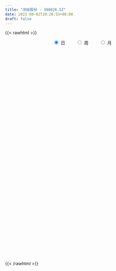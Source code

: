 ```yaml
---
title: "测绘股份 - 300826.SZ"
date: 2022-08-02T20:20:53+08:00
draft: false
---
```

{{< rawhtml >}}
    <div style="text-align: center">
        <label style="padding: 1rem;"><input style="margin-right: .5rem" type="radio" name="period" value="D" checked onclick="period_change(this)">日</label>
        <label style="padding: 1rem;"><input style="margin-right: .5rem" type="radio" name="period" value="W" onclick="period_change(this)">周</label>
        <label style="padding: 1rem;"><input style="margin-right: .5rem" type="radio" name="period" value="M" onclick="period_change(this)">月</label>
    </div>
    <div id="chart" style="height: 700px;"></div> 
    <script type="text/javascript">
        const D_v = [30458.28,30539.48,28726.7,13041.14,9282.14,8507.14,11482.21,14210.21,11726.0,9022.14,5953.0,9337.83,8087.49,7200.33,10028.44,9644.0,15586.86,11255.91,8684.93,16019.88,13135.08,8125.02,4782.42,4474.73,7540.16,5295.16,5429.16,4504.0,9925.19,8428.0,21444.96,17865.19,10473.0,13406.0,12704.0,18159.8,17429.27,18198.65,13752.0,15398.27,11655.0,28104.99,24498.0,9111.99,7712.0,7815.59,7659.0,17279.99,11702.99,8697.0,7388.6,6637.87,7616.0,9526.0,5735.0,3674.0,3143.0,4074.0,8614.0,5600.0,8101.0,6448.0,8844.0,6480.0,12091.0,16223.17,30797.7,87396.28,58173.72,40940.89,33478.46,30435.88,29609.0,28584.6,36607.0,67644.77,42613.29,32182.0,23690.0,20619.19,16464.0,15036.3,9528.3,10282.0,9529.93,10811.0,9101.0,7908.0,9375.0,6802.0,17623.89,14210.89,11119.0,4574.0,4693.0,6816.59,5317.0,4669.0,3471.0,2947.0,6670.18,11495.9,13604.18,4964.0,3237.18,8293.0,6490.9,4428.0,5196.0,8201.9,7117.25,6689.4,4892.0,4965.44,4675.44,2969.0,3903.59,5519.36,4268.18,6705.0,8502.0,5067.0,4795.0,3340.0,5270.0,5497.0,6285.02,4654.0,4683.0,3547.0,2661.0,3216.0,3221.59,2513.0,2195.0,2667.0,3115.0,3251.0,2885.0,2874.0,3583.59,2275.0,2615.0,2130.0,1872.59,4376.0,3830.0,4855.0,2810.0,2605.0,8582.85,4194.03,3540.0,4000.0,2615.0,3043.0,2748.0,3329.85,3192.0,2939.85,1588.85,1784.0,1584.0,3133.0,4935.0,5606.44,6869.29,5057.0,4287.0,1959.0,2947.9,1831.0,1924.0,2441.0,11206.9,6706.9,5553.0,9254.87,15063.14,9706.72,5797.3,5791.91,9616.39,3864.89,3827.23,7737.62,9992.32,6601.88,3791.65,3580.12,28609.44,20335.6,12169.56,14803.52,10432.01,8082.13,9330.19,6923.0,5911.88,13310.26,10407.88,10860.4,13717.58,10765.25,6372.13,23017.16,12755.09,11477.59,12898.09,14011.83,13061.7,12718.6,18772.52,11492.5,14295.7,9975.45,7122.74,4535.98,3805.07,8753.4,8175.82,6220.4,5656.8,7575.7,4925.85,3736.01,4409.6,8713.39,50944.08,29937.15,21372.6,12385.17,9153.71,10667.45,5733.6,9098.32,4279.0,20597.0,13636.79,7524.8,9125.2,5327.13,5961.0,5477.8,5063.13,5692.2,3647.8,5434.6,2641.2,5413.0,4726.4,5876.8,5238.6,4608.8,7393.4,4658.11,4942.8,4511.65,5885.4,4911.42,24730.32,13993.0,7234.34,6961.78,6134.39,6022.31,3834.99,16419.83,10436.59,9413.65,6736.2,6061.39,8021.48,7001.59,7898.8,6709.22,6783.0,5796.4,4395.8,6893.24,35109.17,19350.51,12722.6,10630.91,10912.44,19716.69,12495.11,6769.1,7936.8,5419.8,5860.71,6073.4,3143.8,5696.11,4701.51,5994.2,2608.2,48838.71,34101.65,28758.36,17042.8,12960.4,10559.06,13234.95,8983.28,5733.0,4748.6,8440.2,4999.0,3849.8,4771.76,5107.4,8435.8,5161.45,5944.2,4660.78,5347.2,3573.0,4350.6,6676.4,4293.94,4907.4,11579.0,13632.06,9865.0,32043.01,61656.96,52378.08,36161.72,50500.16,26127.07,23733.2,20025.37,24634.6,15033.85,10447.16,11670.36,15925.63,15767.21,10364.6,15053.2,8976.8,6772.2,6241.2,38578.4,42383.05,37250.2,41536.68,28486.4,20548.73,29087.65,18626.82,16432.02,22020.8,15497.96,8475.8,8654.0,10234.2,13868.56,10830.2,14696.68,12870.0,44177.54,31899.68,24001.65,16728.2,24491.6,19371.2,32715.8,26967.66,19279.6,72142.49,55981.36,25403.97,25819.65,24965.03,13322.88,19227.57,17854.71,24325.49,25895.46,18458.4,22352.6,21120.0,12825.98,15358.2,40915.83,54838.41,29995.96,28168.0,20595.32,17453.2,28046.2,17016.76,21519.2,18713.6,11184.8,14180.4,15012.0,15776.6,15846.2,12786.4,9617.2,10070.2,13368.8,17361.4,15539.4,15101.0,19491.8,16458.2,11531.16,9797.0,7425.8,7192.6,9385.1,13818.4,8035.0,10809.76,7069.8,10996.2,12033.4,24739.37,19343.76,10837.6,8857.6,6982.72,14957.5,8466.96,9017.6,8069.4,8312.63,6452.08,12196.82,10367.8,12913.4,9671.6,9369.57,8634.0,8426.08,8066.08,18192.4,27321.76,43112.45,29188.28,32501.58,24233.02,36936.59,18842.8,12716.8,11849.4,12077.4,9272.59,19874.95,14840.55,8215.61,8718.4,7920.6,9491.91,8939.08,15786.4,18125.8,13723.81,9589.27,10288.2,13302.2,13606.66,27030.26,16864.22,20321.52,27743.66,15109.6,10250.46,10913.7,12793.44,16664.07,19438.23,14224.82,38040.68,20362.7,19031.01,9276.52,7690.12,11234.84,7743.72,16731.78,16495.69,19172.19,15996.44,20964.68,36610.99,26140.61,12948.44,12102.48,8300.06,7955.38,8562.84,20073.06,17229.86,11560.11,16746.07]
const D_histogram = [0.0,-0.0536068376,-0.2814708062,-0.4291943052,-0.4369167469,-0.4205826103,-0.3897061227,-0.3861830405,-0.4246361049,-0.4666319242,-0.4239820952,-0.3250802109,-0.2285494899,-0.1476170071,-0.0159115228,0.0431085161,0.1554868069,0.1891262529,0.2031280559,0.2789292405,0.2484568603,0.2034595287,0.1627405274,0.1596519247,0.1818618873,0.1902699455,0.1591585074,0.10326882,0.1340986206,0.1401413562,0.2187184116,0.2066765434,0.2062815868,0.2325207112,0.2371720334,0.2938785166,0.3329828156,0.3563310294,0.3141606942,0.2253992617,0.160076147,0.1718536428,-0.0881410964,-0.2308693845,-0.2601802502,-0.2762623494,-0.2417369011,-0.1512234708,-0.0746904173,-0.03692699,-0.0432280162,-0.0154539955,-0.0181590871,-0.1010496595,-0.202181769,-0.2413382715,-0.2601067859,-0.1994257748,-0.0738048615,0.0127117712,0.0816414604,0.1146886795,0.1736676274,0.1586204601,0.2111978688,0.2333622408,0.3324115635,0.7200371036,0.7994302456,0.6470983004,0.5940760702,0.4394369895,0.3360631578,0.3549901316,0.3958029425,0.463246198,0.4387667896,0.1680549642,-0.0076952605,-0.2091448798,-0.3831183677,-0.5464697594,-0.6206026252,-0.6775485893,-0.6994091887,-0.6174049944,-0.5267988016,-0.4605153304,-0.4412580766,-0.4182945404,-0.3332697828,-0.3132375352,-0.3534228247,-0.3658978879,-0.3154826114,-0.2396980479,-0.1865386535,-0.1607708237,-0.12826697,-0.0999726093,-0.0545122277,0.0358246878,-0.0381518484,-0.0720294377,-0.0833009315,-0.1836454246,-0.2199067406,-0.2697594169,-0.3057573993,-0.4013251781,-0.4798042047,-0.5564046474,-0.5225211576,-0.5291019815,-0.4586622363,-0.3732271532,-0.2635141482,-0.1092734086,-0.0089885359,-0.0032801349,-0.109472686,-0.1338438366,-0.1685277725,-0.1525900734,-0.1781635479,-0.1393021944,-0.001147237,0.1154221348,0.2357007858,0.2972169115,0.3524611689,0.3222174652,0.2494534161,0.1973184831,0.1776275204,0.1648593073,0.1286439507,0.1718732545,0.1882105569,0.151945537,0.0791597451,0.0183892266,-0.0163903339,0.003357362,0.0326262911,0.1332628044,0.2507156891,0.3336896453,0.3682446934,0.3921371533,0.4474053956,0.4590719631,0.462811776,0.4060873496,0.3754162763,0.3146020475,0.2896960976,0.2502896749,0.163722974,0.0549528194,0.0361218351,-0.0103096903,-0.0511615324,-0.0281839347,0.034936786,0.1083427384,0.1617640962,0.1988521916,0.1645932203,0.1253266587,0.0655489106,0.0354663488,0.0031561149,-0.0499236475,0.0381228303,0.0382525542,0.0240270792,0.0499964284,0.1035128664,0.0831855631,0.0531883191,0.0128378321,-0.0108560589,-0.0190140422,-0.0399377867,-0.0191735551,0.0202933312,0.0240569657,0.0058285436,-0.0156691442,0.065969505,0.1382607678,0.1610215667,0.2047843085,0.1734341317,0.1141217152,0.1282006329,0.0966284993,0.0851030698,0.1337778122,0.1413853191,0.1703948824,0.1770863845,0.0803284103,0.042958468,0.1378466658,0.1265484552,0.1600412374,0.1601372055,-0.5005223099,-0.8745768494,-1.0958924722,-1.2080129865,-1.2117906184,-1.1338520821,-1.0502310113,-0.9395110382,-0.8071724901,-0.6587234144,-0.5307078662,-0.4292971496,-0.3118852431,-0.2224351861,-0.168094929,-0.1095083493,-0.0459764574,0.0333838192,0.1324686215,0.3284031684,0.4100101531,0.4128318376,0.4111322956,0.4204290382,0.374545665,0.348596742,0.2795485651,0.2439049799,0.28794723,0.2934542909,0.2866142436,0.2423844574,0.2217962038,0.2242578764,0.2137232033,0.1855351496,0.1428698546,0.12175941,0.0913757224,0.0750713676,0.096993213,0.1070427151,0.0814384836,0.0512363764,0.0362114687,-0.0247551113,-0.0442561036,-0.0436640691,-0.0119025084,0.0192505198,0.0585559888,0.1333243396,0.1424956446,0.1378262127,0.1518539161,0.1669465108,0.1540932798,0.1444683769,0.1715037467,0.1622730371,0.1687160859,0.1389503082,0.0928386279,0.0967613792,0.099709735,0.1112381919,0.0870814866,0.0543894038,0.0147464372,-0.0106160766,-0.0033379556,0.0667825943,0.075460666,0.0896732385,0.086621823,0.0918575052,0.090316375,0.0665336637,0.0528798045,0.017451799,-0.0004502758,-0.0172769571,-0.049100735,-0.0764188809,-0.055910736,-0.0721058314,-0.1141215491,-0.1117844191,-0.0298232126,0.0391040029,0.0955211843,0.1153950593,0.0957432282,0.0878673055,0.0320635279,-0.0279538946,-0.0471972949,-0.0672095804,-0.1011795896,-0.1061487652,-0.1115836522,-0.0874150855,-0.0744773156,-0.1022724472,-0.1003011685,-0.0827384946,-0.0650699958,-0.0615147817,-0.0330283047,-0.0120314309,0.0236194884,0.0454727368,0.0676394737,0.0918774011,0.1197625712,0.1322445965,0.1928287393,0.2052802741,0.2623856373,0.2277394195,0.2734520367,0.2650423459,0.2499882011,0.2035472354,0.1687603306,0.1248479675,0.0670225228,0.0365403605,0.03811279,-0.0074014267,-0.0264190035,-0.0935040465,-0.1397619513,-0.1638405815,-0.1736583579,-0.1366129959,-0.0609763341,0.0056664599,0.0740146344,0.1084094344,0.1130910314,0.1101329735,0.0939942827,0.0791604842,0.0134112721,-0.0776437364,-0.117706574,-0.1342890724,-0.1560390243,-0.1386887181,-0.1274188617,-0.0781408265,-0.0872172182,0.010757118,0.0296312451,0.0699839052,0.088338848,0.1096114549,0.1090116431,0.0702348942,0.0981087951,0.0780048504,0.1608079787,0.1119510846,0.0581830824,-0.0291622958,-0.1769422552,-0.2625538463,-0.3864379807,-0.403767531,-0.3205731891,-0.2207607873,-0.1573813383,-0.0942740443,-0.0944192548,-0.0925056154,-0.0949345957,0.0100246422,0.0835939608,0.1194016472,0.1644915506,0.1647975233,0.1436620922,0.0824265285,0.0507714889,0.005377278,0.0169184914,0.0137243779,-0.021543752,-0.0775700443,-0.1294534759,-0.2025287957,-0.2641727949,-0.2841858017,-0.2789611836,-0.3149920828,-0.3749125877,-0.3788024541,-0.3516115343,-0.2608914142,-0.1562115022,-0.0823748579,-0.0213422399,-0.0040327336,0.0143298973,0.0400154657,0.0299244513,0.0355225733,0.0505799161,0.0464107903,0.0564689016,0.0364978043,0.0707826729,0.0458562732,0.0424554623,0.0290154494,0.0341721871,-0.0131808662,-0.0264778315,-0.032349766,-0.0427589366,-0.0885540218,-0.1118061681,-0.1909308756,-0.2507146263,-0.2391490801,-0.2307876407,-0.1701017678,-0.0921770439,-0.0354019669,0.0352156681,0.1419980488,0.2221304289,0.3344589906,0.3601230145,0.4077969678,0.37457846,0.4025884888,0.3823501492,0.3416327906,0.2939026371,0.1938314516,0.1429774105,0.1233971704,0.1056568019,0.0718898496,0.0430857223,0.0175276033,-0.0015052476,0.0005073933,0.0175188083,0.0142815203,-0.0047009923,-0.0121248449,0.0085345046,0.0035737539,-0.2679966926,-0.4001792174,-0.4722544928,-0.4743594445,-0.4339695535,-0.4025344571,-0.3512772325,-0.2971403583,-0.2369775105,-0.1679932957,-0.1030951613,-0.0573269049,0.0029004752,0.0320124793,0.03364114,0.0357506672,0.0417985842,0.0677716442,0.0836575528,0.1055993017,0.1350512421,0.1635296367,0.1652815179,0.1829983768,0.2234158233,0.238419354,0.2265913693,0.2095366849,0.1864315816,0.1654258983,0.1528419708,0.1605260119,0.1322816937,0.1126915951,0.0437745246]
const D_fast = [0.0,-0.067008547,-0.3652402172,-0.6202622925,-0.7372139208,-0.8260254368,-0.89257548,-0.9855981579,-1.1302102484,-1.2888640488,-1.3522097436,-1.334577912,-1.2951845635,-1.2511563325,-1.1234287288,-1.053631561,-0.9023815684,-0.8214605592,-0.7566767422,-0.6111432474,-0.5795014126,-0.573633862,-0.5736677314,-0.536843353,-0.4691679185,-0.4131923739,-0.4045141852,-0.4345866676,-0.3702322118,-0.3291541372,-0.1958974789,-0.1562702112,-0.1050947711,-0.0207254689,0.0432188616,0.173394974,0.2957449768,0.408175948,0.4445457864,0.4121341693,0.3868300914,0.4415709979,0.1595409845,-0.0409046497,-0.135260578,-0.2204082645,-0.2463170415,-0.1936094788,-0.1357490297,-0.1072173498,-0.1243253801,-0.1004148582,-0.1076597216,-0.2158127089,-0.3674902607,-0.466981331,-0.5507765419,-0.5399519745,-0.4327822767,-0.3430877011,-0.2537476468,-0.1920282578,-0.0896324031,-0.0650244553,0.0403524206,0.1208573528,0.3030095663,0.8706443824,1.1498950858,1.1593377157,1.254834503,1.2100546697,1.1906966274,1.2983711342,1.4381346807,1.6213894857,1.7066017747,1.4779036903,1.3002296505,1.0464938113,0.7767407315,0.4767718999,0.2474883778,0.0211552663,-0.1755576302,-0.2479046845,-0.2889981921,-0.3378435535,-0.4289008189,-0.5105109178,-0.5088036059,-0.5670807421,-0.6956217377,-0.799571273,-0.8280266493,-0.8121665977,-0.8056418667,-0.8200667428,-0.8196296316,-0.8163284233,-0.7844960986,-0.6852030111,-0.7687175094,-0.8206024582,-0.8526991848,-0.9989550341,-1.0901930353,-1.2074855657,-1.3199228979,-1.5158219714,-1.7142520491,-1.9299536537,-2.0267004532,-2.1655567725,-2.2097825864,-2.2176542916,-2.1738198236,-2.0468974362,-1.9488596975,-1.9439713301,-2.0775320528,-2.1353641626,-2.2121800416,-2.2343898608,-2.3045042223,-2.3004684174,-2.1626002693,-2.0171753638,-1.8379715163,-1.7021511627,-1.5587916132,-1.5084809505,-1.5188816456,-1.5216869578,-1.4969710404,-1.4685244267,-1.4725787956,-1.3863811782,-1.3229912366,-1.3212698723,-1.3742657279,-1.4304389398,-1.4693160837,-1.4487290473,-1.4113035454,-1.2773513311,-1.0972195241,-0.9308231565,-0.8042069351,-0.6822801869,-0.5151605957,-0.3887260374,-0.2692832805,-0.2244858694,-0.1613028737,-0.1434665907,-0.0959485161,-0.0727825201,-0.1184184775,-0.2134504272,-0.2232509528,-0.2722599007,-0.325902126,-0.3099705119,-0.2381155947,-0.1376239577,-0.0437615759,0.0430395674,0.0499289012,0.0419940042,-0.0013965162,-0.0226124907,-0.054133696,-0.1196943702,-0.0221171848,-0.0124243223,-0.0206430276,0.0178254288,0.0972200834,0.0976891708,0.0809890066,0.0438479776,0.0174400719,0.0045285781,-0.0263796132,-0.0104087703,0.0341314488,0.0439093247,0.0271380385,0.0017230647,0.0998540901,0.2067105449,0.2697267354,0.3646855544,0.3766939105,0.3459119228,0.3920409987,0.3846259899,0.3943763279,0.4764955234,0.51944936,0.5910576439,0.6420207422,0.5653448705,0.5387145452,0.6680644095,0.6884033127,0.7619064043,0.8020366737,0.0162465808,-0.576452171,-1.0717409118,-1.4858646728,-1.7925899593,-1.9981144435,-2.1770511256,-2.301208912,-2.3706634865,-2.3868952643,-2.3915566827,-2.3974702534,-2.3580296578,-2.3241883973,-2.3118718725,-2.2806623801,-2.2286246025,-2.1409183711,-2.0087164135,-1.7306810744,-1.5465715515,-1.4405419076,-1.3394583757,-1.2250543735,-1.1773013305,-1.1161010679,-1.1152621036,-1.0899294438,-0.9739003862,-0.8950297526,-0.8302162391,-0.8138499109,-0.7789891135,-0.7204629718,-0.677566844,-0.6593711104,-0.6663189417,-0.6569895339,-0.6645292909,-0.6620658038,-0.6158956551,-0.5790854742,-0.5843300849,-0.601723098,-0.6076951385,-0.6748504962,-0.7054155145,-0.7157394973,-0.6869535636,-0.6509879054,-0.5970434393,-0.4889440035,-0.4441487875,-0.4143616662,-0.3623704838,-0.3055412613,-0.2798711723,-0.253378981,-0.1834676746,-0.1521301249,-0.1035080546,-0.0985362553,-0.1214382786,-0.0933251826,-0.065449393,-0.0261113881,-0.0284977218,-0.0475924536,-0.083548811,-0.1115653438,-0.1051217118,-0.0183055133,0.0092377249,0.045868607,0.0644726473,0.0926727057,0.1137106694,0.106561374,0.1061274659,0.0750624102,0.0570477663,0.0359018458,-0.0081971158,-0.0546199819,-0.048089521,-0.0823110743,-0.1528571792,-0.178466154,-0.1039607507,-0.0252575344,0.0550399431,0.1037625828,0.1080465589,0.1221374625,0.0743495669,0.0073436708,-0.0236990532,-0.0605137338,-0.1197786405,-0.1512850073,-0.1846158075,-0.1823010121,-0.1879825711,-0.2413458145,-0.2644498279,-0.2675717776,-0.2661707778,-0.2779942591,-0.2577648583,-0.2397758422,-0.1982200508,-0.1649986182,-0.1259220129,-0.0787147352,-0.0208889223,0.0246542522,0.1334455797,0.197217183,0.3199189556,0.3422075927,0.456283219,0.5141341147,0.5615770202,0.5660228633,0.5734260411,0.56072567,0.5196558559,0.4983087838,0.5094094107,0.4620448374,0.4364225097,0.3459614551,0.2647630625,0.1997242869,0.146491921,0.149384034,0.2097766123,0.2778360213,0.3646878543,0.4261850129,0.4591393678,0.4837145533,0.4910744331,0.4960307556,0.4336343616,0.3231684191,0.2536789379,0.2035241714,0.1427644635,0.1254425902,0.1048577311,0.1346005597,0.1037198635,0.2043834791,0.2306654175,0.288514054,0.3289537087,0.3776291794,0.4042822783,0.3830642529,0.4354653527,0.4348626205,0.5578677436,0.5369986206,0.497776389,0.4031404368,0.2111249137,0.0598748609,-0.1606187686,-0.2788902017,-0.275839157,-0.2312169521,-0.2071828377,-0.1676440547,-0.1913940789,-0.2126068433,-0.2387694725,-0.1313040741,-0.0368362653,0.0288218329,0.115034624,0.1565399774,0.1713200694,0.1306911378,0.1117289705,0.067679079,0.0834499153,0.0836868963,0.0430328284,-0.032385975,-0.1166327756,-0.2403402943,-0.3680274922,-0.4590869494,-0.5236026272,-0.6383815472,-0.792030199,-0.8906206789,-0.9513326426,-0.9258353761,-0.8602083397,-0.8069654098,-0.7512683518,-0.7349670289,-0.7130219237,-0.6773324888,-0.6799423905,-0.6654636252,-0.6377613033,-0.6303277315,-0.6061523948,-0.6169990411,-0.5650185042,-0.5784808356,-0.5712677809,-0.5774539315,-0.5637541471,-0.6144024169,-0.63431884,-0.6482782161,-0.6693771208,-0.7373107115,-0.7885143997,-0.9153718262,-1.0378342335,-1.0860559573,-1.1353914281,-1.1172309971,-1.0623505342,-1.0144259489,-0.9350043968,-0.792722504,-0.6570575167,-0.4611142073,-0.3454194298,-0.1957962346,-0.1353701274,-0.0067129764,0.0686362214,0.1133270604,0.1390725661,0.0874592436,0.0723495551,0.0836186077,0.0922924396,0.0764979497,0.058465253,0.0372890348,0.0178798719,0.0200193612,0.0414104783,0.0417435703,0.0215858097,0.0111307459,0.0339237215,0.0298564093,-0.3087132103,-0.5409405395,-0.731079438,-0.851774251,-0.9198767483,-0.9890752661,-1.0256373497,-1.0457855651,-1.0448670949,-1.0178812041,-0.9787568599,-0.9473203298,-0.8863678309,-0.8492527069,-0.8392137613,-0.8281665673,-0.8116690042,-0.7687530332,-0.7319527363,-0.6836111621,-0.6203964112,-0.5510356073,-0.5079633467,-0.4444968935,-0.3482254912,-0.2736171221,-0.2287972645,-0.1934677776,-0.1699649855,-0.1496141942,-0.123987629,-0.076172085,-0.0713459797,-0.0627631796,-0.120736619]
const D_slow = [0.0,-0.0134017094,-0.083769411,-0.1910679873,-0.300297174,-0.4054428266,-0.5028693572,-0.5994151174,-0.7055741436,-0.8222321246,-0.9282276484,-1.0094977011,-1.0666350736,-1.1035393254,-1.1075172061,-1.0967400771,-1.0578683753,-1.0105868121,-0.9598047981,-0.890072488,-0.8279582729,-0.7770933907,-0.7364082589,-0.6964952777,-0.6510298058,-0.6034623195,-0.5636726926,-0.5378554876,-0.5043308324,-0.4692954934,-0.4146158905,-0.3629467546,-0.3113763579,-0.2532461801,-0.1939531718,-0.1204835426,-0.0372378387,0.0518449186,0.1303850922,0.1867349076,0.2267539443,0.2697173551,0.2476820809,0.1899647348,0.1249196723,0.0558540849,-0.0045801404,-0.0423860081,-0.0610586124,-0.0702903599,-0.0810973639,-0.0849608628,-0.0895006345,-0.1147630494,-0.1653084917,-0.2256430596,-0.290669756,-0.3405261997,-0.3589774151,-0.3557994723,-0.3353891072,-0.3067169373,-0.2633000305,-0.2236449154,-0.1708454482,-0.112504888,-0.0294019972,0.1506072787,0.3504648402,0.5122394153,0.6607584328,0.7706176802,0.8546334696,0.9433810026,1.0423317382,1.1581432877,1.2678349851,1.3098487261,1.307924911,1.255638691,1.1598590991,1.0232416593,0.868091003,0.6987038557,0.5238515585,0.3695003099,0.2378006095,0.1226717769,0.0123572577,-0.0922163774,-0.1755338231,-0.2538432069,-0.342198913,-0.433673385,-0.5125440379,-0.5724685498,-0.6191032132,-0.6592959191,-0.6913626616,-0.716355814,-0.7299838709,-0.7210276989,-0.730565661,-0.7485730205,-0.7693982533,-0.8153096095,-0.8702862946,-0.9377261489,-1.0141654987,-1.1144967932,-1.2344478444,-1.3735490063,-1.5041792957,-1.636454791,-1.7511203501,-1.8444271384,-1.9103056754,-1.9376240276,-1.9398711616,-1.9406911953,-1.9680593668,-2.0015203259,-2.0436522691,-2.0817997874,-2.1263406744,-2.161166223,-2.1614530322,-2.1325974986,-2.0736723021,-1.9993680742,-1.911252782,-1.8306984157,-1.7683350617,-1.7190054409,-1.6745985608,-1.633383734,-1.6012227463,-1.5582544327,-1.5112017935,-1.4732154092,-1.453425473,-1.4488281663,-1.4529257498,-1.4520864093,-1.4439298365,-1.4106141354,-1.3479352131,-1.2645128018,-1.1724516285,-1.0744173402,-0.9625659913,-0.8477980005,-0.7320950565,-0.6305732191,-0.53671915,-0.4580686381,-0.3856446137,-0.323072195,-0.2821414515,-0.2684032466,-0.2593727879,-0.2619502104,-0.2747405935,-0.2817865772,-0.2730523807,-0.2459666961,-0.2055256721,-0.1558126242,-0.1146643191,-0.0833326544,-0.0669454268,-0.0580788396,-0.0572898108,-0.0697707227,-0.0602400151,-0.0506768766,-0.0446701068,-0.0321709997,-0.0062927831,0.0145036077,0.0278006875,0.0310101455,0.0282961308,0.0235426203,0.0135581736,0.0087647848,0.0138381176,0.019852359,0.0213094949,0.0173922089,0.0338845851,0.0684497771,0.1087051687,0.1599012459,0.2032597788,0.2317902076,0.2638403658,0.2879974906,0.3092732581,0.3427177111,0.3780640409,0.4206627615,0.4649343576,0.4850164602,0.4957560772,0.5302177437,0.5618548575,0.6018651668,0.6418994682,0.5167688907,0.2981246784,0.0241515603,-0.2778516863,-0.5807993409,-0.8642623614,-1.1268201143,-1.3616978738,-1.5634909963,-1.7281718499,-1.8608488165,-1.9681731039,-2.0461444147,-2.1017532112,-2.1437769435,-2.1711540308,-2.1826481451,-2.1743021903,-2.141185035,-2.0590842428,-1.9565817046,-1.8533737452,-1.7505906713,-1.6454834117,-1.5518469955,-1.46469781,-1.3948106687,-1.3338344237,-1.2618476162,-1.1884840435,-1.1168304826,-1.0562343683,-1.0007853173,-0.9447208482,-0.8912900474,-0.84490626,-0.8091887963,-0.7787489438,-0.7559050133,-0.7371371714,-0.7128888681,-0.6861281893,-0.6657685684,-0.6529594743,-0.6439066072,-0.650095385,-0.6611594109,-0.6720754282,-0.6750510553,-0.6702384253,-0.6555994281,-0.6222683432,-0.586644432,-0.5521878789,-0.5142243999,-0.4724877721,-0.4339644522,-0.3978473579,-0.3549714213,-0.314403162,-0.2722241405,-0.2374865635,-0.2142769065,-0.1900865617,-0.165159128,-0.13734958,-0.1155792084,-0.1019818574,-0.0982952481,-0.1009492673,-0.1017837562,-0.0850881076,-0.0662229411,-0.0438046315,-0.0221491757,0.0008152006,0.0233942943,0.0400277103,0.0532476614,0.0576106111,0.0574980422,0.0531788029,0.0409036192,0.0217988989,0.0078212149,-0.0102052429,-0.0387356302,-0.0666817349,-0.0741375381,-0.0643615374,-0.0404812413,-0.0116324765,0.0123033306,0.034270157,0.042286039,0.0352975653,0.0234982416,0.0066958465,-0.0185990509,-0.0451362422,-0.0730321552,-0.0948859266,-0.1135052555,-0.1390733673,-0.1641486594,-0.184833283,-0.201100782,-0.2164794774,-0.2247365536,-0.2277444113,-0.2218395392,-0.210471355,-0.1935614866,-0.1705921363,-0.1406514935,-0.1075903444,-0.0593831596,-0.008063091,0.0575333183,0.1144681732,0.1828311823,0.2490917688,0.3115888191,0.3624756279,0.4046657106,0.4358777024,0.4526333331,0.4617684233,0.4712966208,0.4694462641,0.4628415132,0.4394655016,0.4045250138,0.3635648684,0.3201502789,0.2859970299,0.2707529464,0.2721695614,0.29067322,0.3177755786,0.3460483364,0.3735815798,0.3970801505,0.4168702715,0.4202230895,0.4008121554,0.3713855119,0.3378132438,0.2988034878,0.2641313082,0.2322765928,0.2127413862,0.1909370817,0.1936263612,0.2010341724,0.2185301487,0.2406148607,0.2680177245,0.2952706352,0.3128293588,0.3373565576,0.3568577702,0.3970597648,0.425047536,0.4395933066,0.4323027326,0.3880671688,0.3224287073,0.2258192121,0.1248773293,0.0447340321,-0.0104561648,-0.0498014994,-0.0733700104,-0.0969748241,-0.120101228,-0.1438348769,-0.1413287163,-0.1204302261,-0.0905798143,-0.0494569267,-0.0082575458,0.0276579772,0.0482646093,0.0609574816,0.062301801,0.0665314239,0.0699625184,0.0645765804,0.0451840693,0.0128207003,-0.0378114986,-0.1038546973,-0.1749011477,-0.2446414436,-0.3233894643,-0.4171176113,-0.5118182248,-0.5997211084,-0.6649439619,-0.7039968375,-0.7245905519,-0.7299261119,-0.7309342953,-0.727351821,-0.7173479545,-0.7098668417,-0.7009861984,-0.6883412194,-0.6767385218,-0.6626212964,-0.6534968454,-0.6358011771,-0.6243371088,-0.6137232432,-0.6064693809,-0.5979263341,-0.6012215507,-0.6078410085,-0.6159284501,-0.6266181842,-0.6487566897,-0.6767082317,-0.7244409506,-0.7871196072,-0.8469068772,-0.9046037874,-0.9471292293,-0.9701734903,-0.979023982,-0.970220065,-0.9347205528,-0.8791879456,-0.7955731979,-0.7055424443,-0.6035932023,-0.5099485874,-0.4093014652,-0.3137139278,-0.2283057302,-0.1548300709,-0.106372208,-0.0706278554,-0.0397785628,-0.0133643623,0.0046081001,0.0153795307,0.0197614315,0.0193851196,0.0195119679,0.02389167,0.0274620501,0.026286802,0.0232555908,0.0253892169,0.0262826554,-0.0407165177,-0.1407613221,-0.2588249453,-0.3774148064,-0.4859071948,-0.5865408091,-0.6743601172,-0.7486452068,-0.8078895844,-0.8498879083,-0.8756616986,-0.8899934249,-0.8892683061,-0.8812651862,-0.8728549012,-0.8639172344,-0.8534675884,-0.8365246774,-0.8156102892,-0.7892104637,-0.7554476532,-0.714565244,-0.6732448646,-0.6274952704,-0.5716413145,-0.512036476,-0.4553886337,-0.4030044625,-0.3563965671,-0.3150400925,-0.2768295998,-0.2366980969,-0.2036276734,-0.1754547747,-0.1645111435]
const D_data = [['2020-07-14', 41.7, 41.43, 40.8, 42.95],['2020-07-15', 41.71, 40.59, 40.38, 43.3],['2020-07-16', 40.0, 37.5, 37.11, 40.01],['2020-07-17', 37.5, 37.18, 36.75, 38.21],['2020-07-20', 37.4, 38.13, 37.21, 38.17],['2020-07-21', 38.13, 38.06, 37.55, 38.47],['2020-07-22', 38.07, 37.98, 37.36, 38.18],['2020-07-23', 37.7, 37.34, 36.6, 37.89],['2020-07-24', 37.38, 36.3, 36.0, 37.75],['2020-07-27', 36.1, 35.57, 35.3, 36.5],['2020-07-28', 35.66, 36.15, 35.66, 36.42],['2020-07-29', 36.04, 36.8, 35.87, 36.8],['2020-07-30', 36.74, 36.93, 36.7, 37.73],['2020-07-31', 36.8, 36.91, 36.39, 37.1],['2020-08-03', 37.18, 37.9, 37.1, 37.95],['2020-08-04', 37.91, 37.36, 37.07, 37.93],['2020-08-05', 37.36, 38.42, 37.36, 38.65],['2020-08-06', 38.36, 37.82, 37.38, 38.36],['2020-08-07', 37.73, 37.72, 37.2, 38.24],['2020-08-10', 37.85, 38.8, 37.42, 38.8],['2020-08-11', 38.85, 37.68, 37.66, 38.85],['2020-08-12', 37.66, 37.36, 36.66, 37.66],['2020-08-13', 37.49, 37.22, 37.01, 37.87],['2020-08-14', 37.29, 37.6, 36.89, 37.63],['2020-08-17', 37.73, 38.01, 37.52, 38.18],['2020-08-18', 38.02, 37.98, 37.8, 38.1],['2020-08-19', 37.99, 37.48, 37.42, 38.0],['2020-08-20', 37.44, 36.96, 36.38, 37.44],['2020-08-21', 37.19, 38.0, 37.19, 38.03],['2020-08-24', 38.5, 37.83, 36.87, 38.5],['2020-08-25', 37.78, 39.05, 37.6, 39.41],['2020-08-26', 38.9, 38.21, 37.8, 39.79],['2020-08-27', 37.85, 38.44, 37.05, 38.48],['2020-08-28', 38.48, 38.98, 37.73, 39.5],['2020-08-31', 39.2, 38.95, 38.7, 39.78],['2020-09-01', 38.81, 39.96, 38.27, 41.0],['2020-09-02', 39.8, 40.24, 39.52, 40.5],['2020-09-03', 40.08, 40.49, 39.09, 40.59],['2020-09-04', 40.1, 39.9, 39.71, 40.96],['2020-09-07', 39.49, 39.2, 38.97, 40.2],['2020-09-08', 39.09, 39.26, 38.7, 39.48],['2020-09-09', 38.79, 40.25, 38.52, 41.36],['2020-09-10', 40.0, 36.24, 35.85, 40.8],['2020-09-11', 35.91, 36.52, 35.2, 36.69],['2020-09-14', 36.86, 37.3, 36.39, 37.47],['2020-09-15', 37.4, 37.14, 36.99, 37.61],['2020-09-16', 37.01, 37.62, 36.6, 38.1],['2020-09-17', 37.7, 38.5, 37.5, 39.39],['2020-09-18', 38.8, 38.68, 38.1, 39.35],['2020-09-21', 38.63, 38.45, 38.01, 39.17],['2020-09-22', 38.45, 37.94, 37.9, 38.8],['2020-09-23', 38.01, 38.39, 38.01, 38.6],['2020-09-24', 38.19, 38.05, 37.72, 38.59],['2020-09-25', 38.07, 36.75, 36.68, 38.35],['2020-09-28', 36.81, 35.88, 35.84, 37.07],['2020-09-29', 36.18, 36.07, 35.95, 36.38],['2020-09-30', 36.2, 35.93, 35.77, 36.5],['2020-10-09', 36.1, 36.81, 36.1, 36.95],['2020-10-12', 36.77, 37.97, 36.75, 38.16],['2020-10-13', 37.95, 37.98, 37.71, 38.11],['2020-10-14', 37.96, 38.17, 37.87, 38.52],['2020-10-15', 38.1, 38.03, 37.7, 38.66],['2020-10-16', 38.03, 38.68, 37.72, 38.78],['2020-10-19', 38.91, 37.97, 37.93, 39.1],['2020-10-20', 38.2, 39.04, 37.72, 39.46],['2020-10-21', 39.1, 39.02, 38.76, 39.99],['2020-10-22', 39.18, 40.53, 38.68, 40.53],['2020-10-23', 40.58, 45.9, 40.35, 48.64],['2020-10-26', 43.9, 43.95, 41.82, 44.86],['2020-10-27', 43.0, 41.49, 41.28, 44.44],['2020-10-28', 41.65, 42.76, 41.2, 42.95],['2020-10-29', 41.22, 41.44, 39.92, 42.88],['2020-10-30', 40.98, 41.81, 40.37, 43.5],['2020-11-02', 41.6, 43.52, 41.41, 43.88],['2020-11-03', 43.4, 44.4, 42.1, 44.88],['2020-11-04', 46.12, 45.53, 43.55, 51.58],['2020-11-05', 45.0, 45.03, 43.76, 47.0],['2020-11-06', 43.95, 41.57, 41.42, 44.24],['2020-11-09', 41.65, 41.8, 41.56, 42.66],['2020-11-10', 41.69, 40.55, 40.12, 42.22],['2020-11-11', 40.77, 39.81, 39.55, 40.95],['2020-11-12', 40.08, 38.81, 38.66, 40.08],['2020-11-13', 38.65, 38.95, 38.65, 39.39],['2020-11-16', 39.28, 38.4, 38.06, 39.33],['2020-11-17', 38.3, 38.16, 37.67, 38.59],['2020-11-18', 38.16, 39.16, 38.12, 39.19],['2020-11-19', 39.15, 39.32, 38.71, 39.42],['2020-11-20', 39.32, 39.07, 38.8, 39.39],['2020-11-23', 39.18, 38.36, 38.06, 39.18],['2020-11-24', 38.28, 38.17, 38.02, 38.7],['2020-11-25', 38.62, 38.92, 38.43, 40.2],['2020-11-26', 38.2, 38.1, 37.28, 38.92],['2020-11-27', 37.82, 36.98, 36.78, 38.07],['2020-11-30', 37.22, 36.84, 36.73, 37.22],['2020-12-01', 36.85, 37.39, 36.8, 37.45],['2020-12-02', 37.39, 37.75, 37.15, 37.8],['2020-12-03', 37.64, 37.56, 37.43, 38.17],['2020-12-04', 37.6, 37.2, 37.08, 37.77],['2020-12-07', 37.15, 37.23, 37.01, 37.41],['2020-12-08', 37.02, 37.15, 37.02, 37.57],['2020-12-09', 37.33, 37.4, 37.03, 37.89],['2020-12-10', 37.18, 38.22, 37.0, 38.37],['2020-12-11', 38.3, 36.1, 36.0, 38.37],['2020-12-14', 36.11, 36.16, 35.76, 36.35],['2020-12-15', 36.02, 36.15, 36.01, 36.45],['2020-12-16', 36.15, 34.51, 34.51, 36.15],['2020-12-17', 34.58, 34.66, 33.37, 34.95],['2020-12-18', 34.66, 33.93, 33.86, 34.86],['2020-12-21', 33.85, 33.5, 33.39, 34.15],['2020-12-22', 33.5, 31.96, 31.91, 33.5],['2020-12-23', 32.03, 31.18, 31.09, 32.43],['2020-12-24', 31.18, 30.18, 29.91, 31.45],['2020-12-25', 30.35, 30.81, 29.9, 31.11],['2020-12-28', 30.8, 29.73, 29.73, 30.8],['2020-12-29', 29.73, 30.23, 29.51, 30.62],['2020-12-30', 30.57, 30.25, 30.08, 30.71],['2020-12-31', 30.24, 30.56, 30.02, 30.84],['2021-01-04', 30.78, 31.41, 30.51, 31.43],['2021-01-05', 31.38, 31.1, 30.71, 31.56],['2021-01-06', 31.1, 29.92, 29.87, 31.2],['2021-01-07', 29.91, 27.92, 27.88, 29.99],['2021-01-08', 27.92, 28.21, 27.31, 28.64],['2021-01-11', 28.21, 27.51, 27.27, 28.87],['2021-01-12', 27.51, 27.67, 27.38, 28.12],['2021-01-13', 27.3, 26.69, 26.63, 27.51],['2021-01-14', 26.5, 27.1, 25.92, 27.37],['2021-01-15', 27.1, 28.46, 26.96, 28.74],['2021-01-18', 28.46, 28.62, 28.23, 29.2],['2021-01-19', 28.62, 29.15, 28.09, 29.64],['2021-01-20', 29.15, 28.83, 28.67, 29.42],['2021-01-21', 28.73, 29.05, 28.7, 29.39],['2021-01-22', 29.05, 28.05, 28.0, 29.05],['2021-01-25', 28.29, 27.21, 27.19, 28.29],['2021-01-26', 27.22, 27.06, 27.02, 27.79],['2021-01-27', 27.19, 27.18, 26.87, 27.58],['2021-01-28', 27.01, 27.08, 26.88, 27.58],['2021-01-29', 27.08, 26.54, 26.2, 27.18],['2021-02-01', 26.54, 27.45, 26.45, 27.75],['2021-02-02', 27.45, 27.2, 27.03, 27.7],['2021-02-03', 27.21, 26.41, 26.41, 27.48],['2021-02-04', 26.41, 25.54, 25.11, 26.41],['2021-02-05', 25.51, 25.16, 25.16, 25.99],['2021-02-08', 25.16, 25.02, 25.0, 25.82],['2021-02-09', 24.8, 25.45, 24.8, 25.58],['2021-02-10', 25.81, 25.51, 25.35, 25.81],['2021-02-18', 25.55, 26.62, 25.55, 26.72],['2021-02-19', 26.47, 27.38, 26.47, 27.4],['2021-02-22', 27.5, 27.54, 27.12, 28.19],['2021-02-23', 27.35, 27.36, 27.0, 28.09],['2021-02-24', 27.79, 27.53, 27.1, 27.83],['2021-02-25', 27.35, 28.33, 27.12, 29.4],['2021-02-26', 27.48, 28.2, 27.48, 28.4],['2021-03-01', 28.08, 28.4, 28.03, 28.68],['2021-03-02', 28.39, 27.75, 27.7, 28.57],['2021-03-03', 27.95, 28.07, 27.81, 28.29],['2021-03-04', 27.89, 27.65, 27.62, 28.24],['2021-03-05', 27.47, 28.05, 27.47, 28.06],['2021-03-08', 28.12, 27.86, 27.71, 28.48],['2021-03-09', 28.05, 27.05, 26.56, 28.05],['2021-03-10', 27.11, 26.29, 26.28, 27.58],['2021-03-11', 26.29, 27.07, 26.18, 27.07],['2021-03-12', 26.77, 26.52, 26.39, 26.99],['2021-03-15', 26.6, 26.29, 26.09, 26.88],['2021-03-16', 26.68, 26.97, 26.31, 27.38],['2021-03-17', 27.1, 27.67, 26.73, 28.09],['2021-03-18', 27.99, 28.19, 27.45, 28.48],['2021-03-19', 28.18, 28.36, 28.04, 28.9],['2021-03-22', 28.63, 28.52, 28.1, 28.88],['2021-03-23', 28.53, 27.76, 27.63, 28.53],['2021-03-24', 27.5, 27.6, 27.5, 28.18],['2021-03-25', 27.5, 27.14, 27.05, 27.71],['2021-03-26', 27.39, 27.3, 27.0, 27.42],['2021-03-29', 27.6, 27.11, 27.02, 27.6],['2021-03-30', 26.88, 26.59, 26.49, 27.07],['2021-03-31', 26.6, 28.44, 26.5, 29.25],['2021-04-01', 27.85, 27.6, 27.53, 28.27],['2021-04-02', 27.28, 27.4, 26.83, 27.78],['2021-04-06', 27.0, 27.96, 26.83, 27.97],['2021-04-07', 27.72, 28.58, 27.29, 29.18],['2021-04-08', 28.4, 27.82, 27.82, 28.65],['2021-04-09', 27.81, 27.62, 27.4, 27.82],['2021-04-12', 27.73, 27.33, 27.22, 27.73],['2021-04-13', 27.3, 27.37, 26.91, 28.37],['2021-04-14', 27.2, 27.47, 26.94, 27.58],['2021-04-15', 27.3, 27.21, 27.0, 27.42],['2021-04-16', 27.28, 27.71, 27.14, 27.87],['2021-04-19', 27.81, 28.11, 27.62, 28.27],['2021-04-20', 28.09, 27.8, 27.8, 28.27],['2021-04-21', 27.6, 27.5, 27.4, 27.75],['2021-04-22', 27.5, 27.35, 27.22, 27.75],['2021-04-23', 28.15, 28.83, 28.15, 30.48],['2021-04-26', 28.51, 29.22, 28.01, 29.5],['2021-04-27', 28.96, 28.99, 28.2, 29.15],['2021-04-28', 28.71, 29.6, 28.71, 30.0],['2021-04-29', 29.88, 28.87, 28.87, 29.88],['2021-04-30', 28.77, 28.42, 28.06, 28.88],['2021-05-06', 28.48, 29.35, 28.26, 29.49],['2021-05-07', 29.01, 28.86, 28.81, 29.7],['2021-05-10', 28.86, 29.11, 28.31, 29.16],['2021-05-11', 29.05, 30.1, 28.81, 30.28],['2021-05-12', 29.78, 29.9, 29.65, 30.57],['2021-05-13', 29.72, 30.45, 29.16, 30.54],['2021-05-14', 30.45, 30.47, 30.21, 30.96],['2021-05-17', 30.1, 29.1, 29.03, 30.1],['2021-05-18', 29.07, 29.6, 29.07, 29.66],['2021-05-19', 30.01, 31.56, 29.74, 31.74],['2021-05-20', 31.39, 30.64, 30.62, 31.46],['2021-05-21', 30.85, 31.46, 30.67, 31.49],['2021-05-24', 31.5, 31.35, 30.75, 31.77],['2021-05-25', 21.86, 21.22, 20.82, 21.86],['2021-05-26', 21.22, 21.51, 20.82, 21.52],['2021-05-27', 21.51, 21.04, 20.92, 21.51],['2021-05-28', 21.02, 20.56, 20.21, 21.05],['2021-05-31', 20.19, 20.57, 19.92, 20.62],['2021-06-01', 20.85, 20.75, 20.58, 21.22],['2021-06-02', 20.55, 20.24, 20.24, 20.75],['2021-06-03', 20.13, 20.13, 20.06, 20.41],['2021-06-04', 20.09, 20.15, 20.09, 20.29],['2021-06-07', 20.49, 20.29, 20.16, 20.49],['2021-06-08', 20.33, 20.05, 19.94, 20.37],['2021-06-09', 20.05, 19.68, 19.62, 20.05],['2021-06-10', 19.6, 19.89, 19.57, 19.98],['2021-06-11', 19.89, 19.59, 19.58, 19.89],['2021-06-15', 19.59, 19.08, 19.06, 19.7],['2021-06-16', 19.07, 19.02, 18.95, 19.32],['2021-06-17', 19.0, 19.04, 18.92, 19.16],['2021-06-18', 19.07, 19.31, 18.92, 19.35],['2021-06-21', 19.28, 19.8, 19.11, 20.0],['2021-06-22', 20.0, 21.7, 19.99, 23.71],['2021-06-23', 21.0, 21.03, 20.65, 21.25],['2021-06-24', 20.68, 20.33, 20.15, 20.82],['2021-06-25', 20.33, 20.35, 20.1, 20.66],['2021-06-28', 20.27, 20.6, 20.23, 20.6],['2021-06-29', 20.5, 19.9, 19.83, 20.51],['2021-06-30', 19.85, 20.03, 19.82, 20.17],['2021-07-01', 20.03, 19.28, 19.27, 20.08],['2021-07-02', 19.29, 19.43, 19.06, 19.5],['2021-07-05', 19.59, 20.48, 19.25, 20.77],['2021-07-06', 20.79, 20.19, 19.92, 20.91],['2021-07-07', 20.0, 20.1, 19.87, 20.19],['2021-07-08', 19.9, 19.55, 19.54, 20.12],['2021-07-09', 19.53, 19.71, 19.46, 19.79],['2021-07-12', 19.88, 19.99, 19.67, 19.99],['2021-07-13', 19.91, 19.85, 19.81, 20.02],['2021-07-14', 19.86, 19.56, 19.55, 19.94],['2021-07-15', 19.58, 19.2, 19.05, 19.59],['2021-07-16', 19.23, 19.29, 19.06, 19.41],['2021-07-19', 19.1, 19.01, 18.73, 19.29],['2021-07-20', 18.88, 19.02, 18.75, 19.06],['2021-07-21', 19.0, 19.48, 18.98, 19.61],['2021-07-22', 19.48, 19.4, 19.32, 19.65],['2021-07-23', 19.45, 18.89, 18.86, 19.57],['2021-07-26', 18.89, 18.64, 18.63, 18.96],['2021-07-27', 18.64, 18.65, 18.64, 18.99],['2021-07-28', 18.64, 17.78, 17.78, 18.64],['2021-07-29', 17.89, 17.96, 17.8, 18.07],['2021-07-30', 17.95, 18.03, 17.65, 18.06],['2021-08-02', 17.9, 18.39, 17.82, 18.48],['2021-08-03', 18.21, 18.46, 18.21, 18.71],['2021-08-04', 18.33, 18.69, 18.31, 18.69],['2021-08-05', 19.1, 19.43, 19.05, 20.9],['2021-08-06', 19.75, 18.86, 18.69, 19.75],['2021-08-09', 18.65, 18.73, 18.42, 18.89],['2021-08-10', 18.61, 19.03, 18.61, 19.12],['2021-08-11', 18.95, 19.18, 18.9, 19.22],['2021-08-12', 19.19, 18.9, 18.87, 19.2],['2021-08-13', 18.9, 18.94, 18.82, 18.98],['2021-08-16', 18.94, 19.52, 18.85, 19.68],['2021-08-17', 19.58, 19.2, 19.1, 19.67],['2021-08-18', 19.2, 19.48, 19.05, 19.63],['2021-08-19', 19.35, 19.05, 18.91, 19.5],['2021-08-20', 18.95, 18.7, 18.57, 19.0],['2021-08-23', 18.98, 19.26, 18.72, 19.4],['2021-08-24', 19.33, 19.32, 19.25, 19.59],['2021-08-25', 19.32, 19.53, 19.13, 19.55],['2021-08-26', 19.46, 19.11, 19.1, 19.58],['2021-08-27', 19.11, 18.89, 18.74, 19.11],['2021-08-30', 19.08, 18.62, 18.5, 19.17],['2021-08-31', 18.37, 18.61, 18.21, 18.88],['2021-09-01', 18.6, 18.95, 18.41, 18.95],['2021-09-02', 19.0, 19.96, 18.99, 20.18],['2021-09-03', 19.76, 19.45, 19.25, 19.79],['2021-09-06', 19.36, 19.64, 19.36, 19.75],['2021-09-07', 19.64, 19.52, 19.4, 19.66],['2021-09-08', 19.62, 19.7, 19.45, 19.72],['2021-09-09', 19.95, 19.7, 19.66, 20.55],['2021-09-10', 19.95, 19.42, 19.35, 19.95],['2021-09-13', 19.37, 19.5, 19.27, 19.77],['2021-09-14', 19.74, 19.13, 19.1, 19.74],['2021-09-15', 19.0, 19.22, 18.78, 19.34],['2021-09-16', 19.28, 19.14, 19.09, 19.52],['2021-09-17', 19.0, 18.8, 18.73, 19.26],['2021-09-22', 18.86, 18.65, 18.53, 18.86],['2021-09-23', 18.66, 19.18, 18.66, 19.19],['2021-09-24', 19.19, 18.68, 18.62, 19.2],['2021-09-27', 18.7, 18.12, 18.12, 18.7],['2021-09-28', 18.24, 18.47, 18.08, 18.49],['2021-09-29', 19.58, 19.63, 19.18, 21.7],['2021-09-30', 19.0, 19.87, 18.51, 19.99],['2021-10-08', 19.61, 20.1, 19.42, 20.33],['2021-10-11', 20.1, 19.93, 19.58, 20.21],['2021-10-12', 19.86, 19.52, 19.27, 19.93],['2021-10-13', 19.5, 19.67, 19.3, 19.78],['2021-10-14', 19.61, 18.95, 18.86, 19.67],['2021-10-15', 18.95, 18.59, 18.5, 19.14],['2021-10-18', 18.61, 18.86, 18.48, 18.86],['2021-10-19', 18.86, 18.7, 18.61, 18.99],['2021-10-20', 18.7, 18.31, 18.22, 18.74],['2021-10-21', 18.51, 18.48, 18.28, 18.51],['2021-10-22', 18.51, 18.35, 18.32, 18.56],['2021-10-25', 18.14, 18.68, 18.13, 18.68],['2021-10-26', 18.71, 18.56, 18.51, 18.86],['2021-10-27', 18.38, 17.92, 17.9, 18.56],['2021-10-28', 18.03, 18.12, 17.66, 18.17],['2021-10-29', 18.22, 18.27, 18.12, 18.5],['2021-11-01', 18.3, 18.28, 17.96, 18.36],['2021-11-02', 18.25, 18.08, 18.08, 18.52],['2021-11-03', 18.54, 18.41, 18.14, 18.68],['2021-11-04', 18.41, 18.4, 18.11, 18.53],['2021-11-05', 18.39, 18.71, 18.26, 18.8],['2021-11-08', 18.71, 18.69, 18.5, 18.71],['2021-11-09', 18.58, 18.83, 18.48, 18.85],['2021-11-10', 19.33, 19.02, 18.85, 19.47],['2021-11-11', 18.99, 19.27, 18.77, 19.47],['2021-11-12', 19.18, 19.27, 19.03, 19.46],['2021-11-15', 19.3, 20.19, 19.3, 20.22],['2021-11-16', 20.79, 19.94, 19.9, 21.78],['2021-11-17', 19.4, 20.88, 19.4, 21.3],['2021-11-18', 20.66, 20.0, 20.0, 20.9],['2021-11-19', 20.15, 21.26, 20.15, 21.26],['2021-11-22', 21.25, 20.93, 20.7, 21.26],['2021-11-23', 21.0, 21.03, 20.44, 21.18],['2021-11-24', 20.81, 20.7, 20.38, 21.0],['2021-11-25', 20.73, 20.83, 20.39, 21.5],['2021-11-26', 20.49, 20.68, 20.28, 20.84],['2021-11-29', 20.3, 20.37, 20.21, 20.6],['2021-11-30', 20.37, 20.58, 20.12, 20.87],['2021-12-01', 20.49, 21.0, 20.49, 21.07],['2021-12-02', 21.0, 20.37, 20.34, 21.02],['2021-12-03', 20.77, 20.58, 20.41, 20.9],['2021-12-06', 20.74, 19.76, 19.74, 20.78],['2021-12-07', 19.88, 19.68, 19.55, 20.04],['2021-12-08', 19.68, 19.7, 19.55, 19.88],['2021-12-09', 19.71, 19.7, 19.64, 19.92],['2021-12-10', 20.0, 20.28, 19.85, 21.42],['2021-12-13', 20.11, 21.03, 19.93, 21.15],['2021-12-14', 21.04, 21.32, 20.51, 21.5],['2021-12-15', 21.45, 21.78, 21.05, 22.13],['2021-12-16', 21.69, 21.75, 21.47, 22.04],['2021-12-17', 21.7, 21.62, 21.3, 21.75],['2021-12-20', 21.28, 21.67, 21.05, 22.3],['2021-12-21', 21.52, 21.59, 21.46, 21.94],['2021-12-22', 21.61, 21.65, 21.25, 21.99],['2021-12-23', 21.99, 20.89, 20.87, 21.99],['2021-12-24', 21.09, 20.18, 20.02, 21.09],['2021-12-27', 20.19, 20.44, 19.86, 20.45],['2021-12-28', 20.34, 20.53, 20.31, 20.63],['2021-12-29', 20.53, 20.29, 20.12, 20.69],['2021-12-30', 20.3, 20.69, 20.3, 21.43],['2021-12-31', 20.91, 20.62, 20.51, 20.91],['2022-01-04', 20.45, 21.21, 20.45, 21.21],['2022-01-05', 21.14, 20.55, 20.26, 21.14],['2022-01-06', 20.4, 22.13, 20.33, 22.25],['2022-01-07', 22.13, 21.5, 21.37, 22.45],['2022-01-10', 21.33, 22.0, 21.33, 22.3],['2022-01-11', 21.86, 21.98, 21.65, 22.24],['2022-01-12', 21.83, 22.24, 21.5, 22.69],['2022-01-13', 22.18, 22.15, 21.88, 22.38],['2022-01-14', 22.48, 21.68, 21.55, 22.87],['2022-01-17', 21.63, 22.6, 21.45, 22.6],['2022-01-18', 22.8, 22.14, 22.1, 22.86],['2022-01-19', 22.35, 23.75, 22.15, 24.07],['2022-01-20', 23.5, 22.36, 21.95, 23.5],['2022-01-21', 23.0, 22.15, 21.68, 23.0],['2022-01-24', 22.39, 21.42, 21.22, 22.47],['2022-01-25', 21.4, 20.0, 19.89, 21.4],['2022-01-26', 19.91, 20.02, 19.74, 20.35],['2022-01-27', 20.68, 18.75, 18.74, 20.68],['2022-01-28', 19.0, 19.41, 18.82, 19.7],['2022-02-07', 19.66, 20.57, 19.1, 20.79],['2022-02-08', 20.56, 21.06, 20.38, 21.23],['2022-02-09', 21.28, 20.89, 20.72, 21.36],['2022-02-10', 20.65, 21.12, 20.65, 21.35],['2022-02-11', 20.89, 20.41, 20.16, 21.37],['2022-02-14', 20.41, 20.35, 20.02, 20.76],['2022-02-15', 21.04, 20.2, 19.77, 21.04],['2022-02-16', 20.26, 21.77, 20.23, 21.81],['2022-02-17', 22.04, 21.88, 21.68, 22.88],['2022-02-18', 21.11, 21.77, 21.08, 21.87],['2022-02-21', 21.74, 22.21, 21.74, 22.6],['2022-02-22', 21.95, 21.9, 21.71, 22.16],['2022-02-23', 22.0, 21.7, 21.48, 22.02],['2022-02-24', 21.62, 21.07, 20.7, 22.09],['2022-02-25', 21.37, 21.25, 21.1, 21.96],['2022-02-28', 21.25, 20.9, 20.2, 21.6],['2022-03-01', 21.0, 21.54, 20.8, 21.85],['2022-03-02', 21.39, 21.4, 21.2, 21.68],['2022-03-03', 21.31, 20.9, 20.71, 21.75],['2022-03-04', 21.01, 20.36, 20.23, 21.04],['2022-03-07', 20.36, 20.04, 19.56, 20.36],['2022-03-08', 20.1, 19.3, 19.21, 20.14],['2022-03-09', 19.23, 18.88, 18.1, 19.51],['2022-03-10', 19.23, 18.94, 18.94, 19.43],['2022-03-11', 18.7, 18.96, 18.29, 19.01],['2022-03-14', 18.95, 18.08, 18.08, 18.95],['2022-03-15', 18.0, 17.19, 17.1, 18.12],['2022-03-16', 17.57, 17.35, 16.82, 17.59],['2022-03-17', 17.53, 17.43, 17.4, 17.82],['2022-03-18', 17.42, 18.21, 17.18, 18.28],['2022-03-21', 18.3, 18.65, 18.16, 18.78],['2022-03-22', 18.57, 18.55, 18.3, 18.8],['2022-03-23', 18.31, 18.61, 18.0, 18.74],['2022-03-24', 18.23, 18.16, 18.08, 18.56],['2022-03-25', 18.09, 18.17, 18.08, 18.44],['2022-03-28', 18.0, 18.3, 17.69, 18.48],['2022-03-29', 18.5, 17.82, 17.77, 18.66],['2022-03-30', 18.08, 17.93, 17.74, 18.1],['2022-03-31', 17.9, 18.04, 17.86, 18.39],['2022-04-01', 18.0, 17.77, 17.67, 18.0],['2022-04-06', 17.76, 17.91, 17.69, 18.18],['2022-04-07', 17.94, 17.45, 17.43, 18.08],['2022-04-08', 17.7, 18.12, 17.61, 18.7],['2022-04-11', 18.19, 17.36, 17.15, 18.36],['2022-04-12', 17.24, 17.5, 17.02, 17.58],['2022-04-13', 17.6, 17.27, 17.1, 17.69],['2022-04-14', 17.41, 17.42, 17.26, 17.68],['2022-04-15', 17.35, 16.57, 16.5, 17.35],['2022-04-18', 16.4, 16.73, 15.88, 16.9],['2022-04-19', 16.9, 16.66, 16.39, 16.93],['2022-04-20', 16.77, 16.44, 16.3, 16.85],['2022-04-21', 16.44, 15.7, 15.7, 16.46],['2022-04-22', 15.56, 15.62, 15.5, 15.95],['2022-04-25', 15.52, 14.42, 14.42, 15.52],['2022-04-26', 14.51, 14.0, 14.0, 14.69],['2022-04-27', 13.96, 14.45, 13.68, 14.45],['2022-04-28', 14.41, 14.15, 13.82, 14.5],['2022-04-29', 14.36, 14.7, 14.31, 14.8],['2022-05-05', 14.7, 15.05, 14.6, 15.25],['2022-05-06', 14.6, 14.96, 14.31, 15.18],['2022-05-09', 15.0, 15.34, 15.0, 15.65],['2022-05-10', 15.05, 16.21, 15.03, 16.21],['2022-05-11', 16.5, 16.4, 16.34, 17.28],['2022-05-12', 16.26, 17.43, 16.26, 19.28],['2022-05-13', 17.18, 16.89, 16.85, 17.43],['2022-05-16', 16.95, 17.58, 16.81, 17.97],['2022-05-17', 17.54, 16.84, 16.69, 17.54],['2022-05-18', 16.83, 17.84, 16.71, 18.45],['2022-05-19', 17.38, 17.52, 17.23, 17.68],['2022-05-20', 17.64, 17.35, 17.25, 17.74],['2022-05-23', 17.24, 17.25, 17.0, 17.42],['2022-05-24', 17.25, 16.37, 16.37, 17.55],['2022-05-25', 16.33, 16.7, 16.22, 16.83],['2022-05-26', 16.78, 17.0, 16.7, 17.35],['2022-05-27', 17.18, 17.01, 16.69, 17.29],['2022-05-30', 17.12, 16.74, 16.69, 17.12],['2022-05-31', 16.78, 16.68, 16.36, 16.82],['2022-06-01', 16.67, 16.6, 16.41, 16.88],['2022-06-02', 16.66, 16.57, 16.28, 16.7],['2022-06-06', 16.5, 16.79, 16.47, 16.8],['2022-06-07', 16.8, 17.04, 16.4, 17.18],['2022-06-08', 17.01, 16.84, 16.58, 17.33],['2022-06-09', 16.77, 16.59, 16.5, 17.18],['2022-06-10', 16.68, 16.66, 16.49, 16.71],['2022-06-13', 16.61, 17.05, 16.47, 17.05],['2022-06-14', 16.78, 16.78, 16.39, 16.9],['2022-06-15', 12.63, 12.58, 12.46, 12.78],['2022-06-16', 12.53, 12.95, 12.51, 13.35],['2022-06-17', 12.9, 12.77, 12.54, 12.9],['2022-06-20', 12.88, 13.02, 12.69, 13.24],['2022-06-21', 13.02, 13.23, 13.02, 13.59],['2022-06-22', 13.26, 12.9, 12.81, 13.35],['2022-06-23', 12.81, 12.98, 12.73, 13.0],['2022-06-24', 12.99, 12.94, 12.88, 13.04],['2022-06-27', 13.01, 13.0, 12.87, 13.1],['2022-06-28', 12.95, 13.18, 12.85, 13.23],['2022-06-29', 13.15, 13.26, 13.1, 13.39],['2022-06-30', 13.26, 13.13, 13.04, 13.36],['2022-07-01', 13.14, 13.45, 13.13, 13.85],['2022-07-04', 13.4, 13.19, 13.0, 13.5],['2022-07-05', 13.12, 12.83, 12.68, 13.22],['2022-07-06', 12.71, 12.75, 12.65, 12.9],['2022-07-07', 12.75, 12.73, 12.71, 12.9],['2022-07-08', 12.75, 12.99, 12.75, 13.11],['2022-07-11', 12.98, 12.92, 12.82, 13.1],['2022-07-12', 12.92, 13.06, 12.74, 13.28],['2022-07-13', 13.1, 13.28, 13.08, 13.38],['2022-07-14', 13.23, 13.44, 13.06, 13.45],['2022-07-15', 13.49, 13.22, 13.12, 13.73],['2022-07-18', 13.2, 13.52, 13.17, 13.65],['2022-07-19', 13.49, 14.04, 13.39, 14.11],['2022-07-20', 13.8, 13.98, 13.79, 14.25],['2022-07-21', 13.94, 13.77, 13.77, 14.05],['2022-07-22', 13.86, 13.74, 13.54, 13.93],['2022-07-25', 13.79, 13.66, 13.58, 13.85],['2022-07-26', 13.6, 13.66, 13.37, 13.67],['2022-07-27', 13.65, 13.76, 13.48, 13.78],['2022-07-28', 13.79, 14.09, 13.76, 14.16],['2022-07-29', 14.05, 13.67, 13.65, 14.05],['2022-08-01', 13.76, 13.72, 13.53, 13.88],['2022-08-02', 13.72, 12.9, 12.76, 13.72]]
const W_v = [757.0,3091.39,242168.14,211903.69,108707.1,128887.93,270058.48,207648.91,191977.3,107651.63,73176.58,72116.78,32848.92,55169.92,154649.84,134346.42,55207.7,39600.79,55200.14,46537.13,32693.67,71617.15,80243.72,88768.25,52169.57,39865.47,12552.0,4074.0,37607.0,152988.15,192637.95,207631.66,85337.79,47631.93,59130.78,26069.59,38188.26,27413.08,32096.55,16513.47,30061.54,25187.02,18761.0,13711.59,14868.59,6617.59,8206.0,23046.88,15946.0,12834.55,22127.73,16081.9,27831.8,39822.03,30838.04,52575.41,65822.82,16253.19,54208.0,64387.22,71462.74,47422.37,32611.49,20647.16,123352.39,38932.08,56210.92,25841.93,24092.0,26841.71,54031.79,30187.81,49067.66,36414.09,71545.12,66477.75,32059.81,13541.42,91542.76,28758.36,62780.49,27770.6,29420.61,24607.98,44277.4,232739.93,109554.09,64174.96,75621.8,170205.06,101665.25,52062.76,103643.9,117308.45,199775.08,101189.84,112151.95,153934.38,111279.48,80610.0,64096.6,80862.4,52404.76,49118.06,47768.97,60979.18,40318.67,54519.19,17060.08,125880.97,125230.79,67914.89,34346.52,66164.36,81091.54,84338.94,101161.24,67595.19,76139.82,108767.2,62121.2,28306.18]
const W_histogram = [0.0,0.977048433,1.1779809839,0.9264661336,0.5772996369,0.5814991276,0.5369637104,0.5063889797,0.3229162857,0.2190561633,0.0532545796,-0.0138888162,-0.1145611268,-0.1943341265,-0.0094087247,-0.1730458644,-0.3349462495,-0.3914192552,-0.3651963574,-0.3470339879,-0.300899757,-0.2019516815,-0.078456704,-0.2202871505,-0.1669315096,-0.2546677757,-0.3548203895,-0.3482064279,-0.2110468402,0.3426516047,0.4058439979,0.4030570561,0.206256953,0.0725600432,-0.1557788106,-0.2836936466,-0.4255518678,-0.6360280717,-0.9376563315,-1.0953112785,-1.2859826677,-1.3184958732,-1.2892887366,-1.2901884521,-1.2986744978,-1.1981061556,-0.9347230191,-0.6479758272,-0.4220425255,-0.333176445,-0.1190550463,-0.022450513,0.0695122159,0.1612444007,0.2393595273,0.3700314666,0.4283105567,0.4914289331,0.6278183115,0.7619849013,0.1271963155,-0.2871244233,-0.550459044,-0.6862305015,-0.6491271013,-0.6292172399,-0.5431123536,-0.4634659701,-0.3897101603,-0.3519807463,-0.2301557303,-0.1093461653,-0.0156785327,0.0835441804,0.2044694133,0.2945398159,0.3222256317,0.3405330754,0.4348276266,0.5095503311,0.4558845902,0.4045700858,0.3667080111,0.3716118347,0.4098745694,0.5573652998,0.6003045696,0.6047263251,0.5706324268,0.6175453032,0.53395179,0.4917017341,0.5045388585,0.5054083061,0.5160862626,0.3263212806,0.2588046523,0.2938347478,0.2706558908,0.1879784489,0.0393670854,-0.1013881736,-0.1842991299,-0.2491623724,-0.25088228,-0.3336167579,-0.4237415425,-0.5108936155,-0.5151445215,-0.3594621256,-0.2046904416,-0.109190562,-0.0619802614,-0.0135471481,-0.2208499686,-0.3179728847,-0.3185230973,-0.3196917225,-0.2764238655,-0.1884351063,-0.1142516082,-0.0970217639]
const W_fast = [0.0,1.2213105413,1.7167383382,1.6968400213,1.4919984338,1.6415727064,1.7312782168,1.827300731,1.7245571085,1.6754610269,1.522973088,1.4523574882,1.3230448959,1.1946883646,1.3772615853,1.1703629794,0.924726032,0.7703982124,0.7053220209,0.6367258934,0.607635185,0.6560953402,0.7599761416,0.5630739075,0.574696671,0.423293461,0.2344357499,0.1539981045,0.2383959822,0.8777573282,1.0424107209,1.1403880431,0.9951521783,0.8795952793,0.6123117228,0.4134734751,0.1652272871,-0.2042559348,-0.7402982774,-1.1717810441,-1.6839481002,-2.046085274,-2.3392003216,-2.6626471501,-2.9958018203,-3.1947600169,-3.1650576351,-3.0403044,-2.9198817298,-2.9143097605,-2.7299521234,-2.6389602183,-2.5296194355,-2.3975761506,-2.2596211421,-2.0364413362,-1.8710846069,-1.6851089972,-1.391765041,-1.0671022258,-1.6700917327,-2.1561935773,-2.557142959,-2.864472042,-2.989650417,-3.1270448657,-3.1767180677,-3.2129381768,-3.236609907,-3.2868756795,-3.2225895962,-3.1291165725,-3.0393685731,-2.9192598148,-2.7472172286,-2.5835118721,-2.4752696484,-2.3718289358,-2.1688274779,-1.9667171907,-1.906411784,-1.856583767,-1.8027688389,-1.7049620566,-1.5642306796,-1.2773986243,-1.084383212,-0.9287798752,-0.8202156669,-0.6189164647,-0.5690220304,-0.4883466527,-0.3493748137,-0.2221532896,-0.0824537674,-0.1906384293,-0.1934538946,-0.0849651121,-0.0404799964,-0.076162826,-0.2149324182,-0.3810347206,-0.5100204593,-0.637174295,-0.7016147726,-0.8677534399,-1.0638136102,-1.278689087,-1.4117261235,-1.3459092589,-1.2423101854,-1.1741079462,-1.142392711,-1.0973463847,-1.3598616973,-1.5364778346,-1.6166588215,-1.6977503774,-1.7235884867,-1.6827085041,-1.637087908,-1.6441135047]
const W_slow = [0.0,0.2442621083,0.5387573542,0.7703738877,0.9146987969,1.0600735788,1.1943145064,1.3209117513,1.4016408227,1.4564048636,1.4697185085,1.4662463044,1.4376060227,1.3890224911,1.3866703099,1.3434088438,1.2596722815,1.1618174677,1.0705183783,0.9837598813,0.9085349421,0.8580470217,0.8384328457,0.7833610581,0.7416281807,0.6779612367,0.5892561394,0.5022045324,0.4494428223,0.5351057235,0.636566723,0.737330987,0.7888952253,0.8070352361,0.7680905334,0.6971671218,0.5907791548,0.4317721369,0.197358054,-0.0764697656,-0.3979654325,-0.7275894008,-1.049911585,-1.372458698,-1.6971273224,-1.9966538613,-2.2303346161,-2.3923285729,-2.4978392043,-2.5811333155,-2.6108970771,-2.6165097053,-2.5991316514,-2.5588205512,-2.4989806694,-2.4064728027,-2.2993951636,-2.1765379303,-2.0195833524,-1.8290871271,-1.7972880482,-1.869069154,-2.006683915,-2.1782415404,-2.3405233157,-2.4978276257,-2.6336057141,-2.7494722067,-2.8468997467,-2.9348949333,-2.9924338659,-3.0197704072,-3.0236900404,-3.0028039953,-2.9516866419,-2.878051688,-2.79749528,-2.7123620112,-2.6036551045,-2.4762675218,-2.3622963742,-2.2611538528,-2.16947685,-2.0765738913,-1.974105249,-1.834763924,-1.6846877816,-1.5335062004,-1.3908480937,-1.2364617679,-1.1029738204,-0.9800483868,-0.8539136722,-0.7275615957,-0.59854003,-0.5169597099,-0.4522585468,-0.3787998599,-0.3111358872,-0.264141275,-0.2542995036,-0.279646547,-0.3257213295,-0.3880119226,-0.4507324926,-0.534136682,-0.6400720677,-0.7677954715,-0.8965816019,-0.9864471333,-1.0376197437,-1.0649173842,-1.0804124496,-1.0837992366,-1.1390117287,-1.2185049499,-1.2981357242,-1.3780586549,-1.4471646212,-1.4942733978,-1.5228362998,-1.5470917408]
const W_data = [['2020-04-03', 27.46, 32.95, 27.46, 32.95],['2020-04-10', 36.25, 48.26, 36.25, 48.26],['2020-04-17', 53.09, 42.65, 41.5, 55.88],['2020-04-24', 41.88, 37.78, 37.33, 43.6],['2020-04-30', 37.51, 35.65, 34.52, 38.8],['2020-05-08', 34.92, 39.75, 34.81, 40.95],['2020-05-15', 39.59, 39.64, 39.1, 44.88],['2020-05-22', 39.29, 40.21, 37.6, 43.34],['2020-05-29', 40.68, 38.24, 37.8, 43.36],['2020-06-05', 38.14, 38.88, 38.14, 40.38],['2020-06-12', 38.93, 37.69, 36.8, 39.29],['2020-06-19', 37.45, 38.52, 37.43, 39.1],['2020-06-24', 38.43, 37.8, 37.36, 38.72],['2020-07-03', 37.66, 37.65, 36.51, 37.77],['2020-07-10', 37.8, 41.37, 37.58, 42.45],['2020-07-17', 41.3, 37.18, 36.75, 43.3],['2020-07-24', 37.4, 36.3, 36.0, 38.47],['2020-07-31', 36.1, 36.91, 35.3, 37.73],['2020-08-07', 37.18, 37.72, 37.07, 38.65],['2020-08-14', 37.85, 37.6, 36.66, 38.85],['2020-08-21', 37.73, 38.0, 36.38, 38.18],['2020-08-28', 38.5, 38.98, 36.87, 39.79],['2020-09-04', 39.2, 39.9, 38.27, 41.0],['2020-09-11', 39.49, 36.52, 35.2, 41.36],['2020-09-18', 36.86, 38.68, 36.39, 39.39],['2020-09-25', 38.63, 36.75, 36.68, 39.17],['2020-09-30', 36.81, 35.93, 35.77, 37.07],['2020-10-09', 36.1, 36.81, 36.1, 36.95],['2020-10-16', 36.77, 38.68, 36.75, 38.78],['2020-10-23', 38.91, 45.9, 37.72, 48.64],['2020-10-30', 43.9, 41.81, 39.92, 44.86],['2020-11-06', 41.6, 41.57, 41.41, 51.58],['2020-11-13', 41.65, 38.95, 38.65, 42.66],['2020-11-20', 39.28, 39.07, 37.67, 39.42],['2020-11-27', 39.18, 36.98, 36.78, 40.2],['2020-12-04', 37.22, 37.2, 36.73, 38.17],['2020-12-11', 37.15, 36.1, 36.0, 38.37],['2020-12-18', 36.11, 33.93, 33.37, 36.45],['2020-12-25', 33.85, 30.81, 29.9, 34.15],['2020-12-31', 30.8, 30.56, 29.51, 30.84],['2021-01-08', 30.78, 28.21, 27.31, 31.56],['2021-01-15', 28.21, 28.46, 25.92, 28.87],['2021-01-22', 28.46, 28.05, 28.0, 29.64],['2021-01-29', 28.29, 26.54, 26.2, 28.29],['2021-02-05', 26.54, 25.16, 25.11, 27.75],['2021-02-10', 25.16, 25.51, 24.8, 25.82],['2021-02-19', 25.55, 27.38, 25.55, 27.4],['2021-02-26', 27.5, 28.2, 27.0, 29.4],['2021-03-05', 28.08, 28.05, 27.47, 28.68],['2021-03-12', 28.12, 26.52, 26.18, 28.48],['2021-03-19', 26.6, 28.36, 26.09, 28.9],['2021-03-26', 28.63, 27.3, 27.0, 28.88],['2021-04-02', 27.6, 27.4, 26.49, 29.25],['2021-04-09', 27.0, 27.62, 26.83, 29.18],['2021-04-16', 27.73, 27.71, 26.91, 28.37],['2021-04-23', 27.81, 28.83, 27.22, 30.48],['2021-04-30', 28.51, 28.42, 28.01, 30.0],['2021-05-07', 28.48, 28.86, 28.26, 29.7],['2021-05-14', 28.86, 30.47, 28.31, 30.96],['2021-05-21', 30.1, 31.46, 29.03, 31.74],['2021-05-28', 31.5, 20.56, 20.21, 31.77],['2021-06-04', 20.19, 20.15, 19.92, 21.22],['2021-06-11', 20.49, 19.59, 19.57, 20.49],['2021-06-18', 19.59, 19.31, 18.92, 19.7],['2021-06-25', 19.28, 20.35, 19.11, 23.71],['2021-07-02', 20.27, 19.43, 19.06, 20.6],['2021-07-09', 19.59, 19.71, 19.25, 20.91],['2021-07-16', 19.88, 19.29, 19.05, 20.02],['2021-07-23', 19.1, 18.89, 18.73, 19.65],['2021-07-30', 18.89, 18.03, 17.65, 18.99],['2021-08-06', 17.9, 18.86, 17.82, 20.9],['2021-08-13', 18.65, 18.94, 18.42, 19.22],['2021-08-20', 18.94, 18.7, 18.57, 19.68],['2021-08-27', 18.98, 18.89, 18.72, 19.59],['2021-09-03', 19.08, 19.45, 18.21, 20.18],['2021-09-10', 19.36, 19.42, 19.35, 20.55],['2021-09-17', 19.37, 18.8, 18.73, 19.77],['2021-09-24', 18.86, 18.68, 18.53, 19.2],['2021-09-30', 18.7, 19.87, 18.08, 21.7],['2021-10-08', 19.61, 20.1, 19.42, 20.33],['2021-10-15', 20.1, 18.59, 18.5, 20.21],['2021-10-22', 18.61, 18.35, 18.22, 18.99],['2021-10-29', 18.14, 18.27, 17.66, 18.86],['2021-11-05', 18.3, 18.71, 17.96, 18.8],['2021-11-12', 18.71, 19.27, 18.48, 19.47],['2021-11-19', 19.3, 21.26, 19.3, 21.78],['2021-11-26', 21.25, 20.68, 20.28, 21.5],['2021-12-03', 20.3, 20.58, 20.12, 21.07],['2021-12-10', 20.74, 20.28, 19.55, 21.42],['2021-12-17', 20.11, 21.62, 19.93, 22.13],['2021-12-24', 21.28, 20.18, 20.02, 22.3],['2021-12-31', 20.19, 20.62, 19.86, 21.43],['2022-01-07', 20.45, 21.5, 20.26, 22.45],['2022-01-14', 21.33, 21.68, 21.33, 22.87],['2022-01-21', 21.63, 22.15, 21.45, 24.07],['2022-01-28', 22.39, 19.41, 18.74, 22.47],['2022-02-11', 19.66, 20.41, 19.1, 21.37],['2022-02-18', 20.41, 21.77, 19.77, 22.88],['2022-02-25', 21.74, 21.25, 20.7, 22.6],['2022-03-04', 21.25, 20.36, 20.2, 21.85],['2022-03-11', 20.36, 18.96, 18.1, 20.36],['2022-03-18', 18.95, 18.21, 16.82, 18.95],['2022-03-25', 18.3, 18.17, 18.0, 18.8],['2022-04-01', 18.0, 17.77, 17.67, 18.66],['2022-04-08', 17.76, 18.12, 17.43, 18.7],['2022-04-15', 18.19, 16.57, 16.5, 18.36],['2022-04-22', 16.4, 15.62, 15.5, 16.93],['2022-04-29', 15.52, 14.7, 13.68, 15.52],['2022-05-06', 14.7, 14.96, 14.31, 15.25],['2022-05-13', 15.0, 16.89, 15.0, 19.28],['2022-05-20', 16.95, 17.35, 16.69, 18.45],['2022-05-27', 17.24, 17.01, 16.22, 17.55],['2022-06-02', 17.12, 16.57, 16.28, 17.12],['2022-06-10', 16.5, 16.66, 16.4, 17.33],['2022-06-17', 16.61, 12.77, 12.46, 17.05],['2022-06-24', 12.88, 12.94, 12.69, 13.59],['2022-07-01', 13.01, 13.45, 12.85, 13.85],['2022-07-08', 13.4, 12.99, 12.65, 13.5],['2022-07-15', 12.98, 13.22, 12.74, 13.73],['2022-07-22', 13.2, 13.74, 13.17, 14.25],['2022-07-29', 13.79, 13.67, 13.37, 14.16],['2022-08-05', 13.76, 12.9, 12.76, 13.88]]
const M_v = [566627.3199999999,798572.6199999999,308255.46,416513.1200000002,218752.09,260895.01,387307.1,404306.16,135706.95,87721.15,52739.06,82562.08,201318.2,217803.65,238095.67,146363.88,179893.55,264974.66,148730.06,433296.9199999999,441612.3100000001,521917.27,398885.0100000001,298502.82,210655.81,353020.74,312127.91,352664.09,28306.18]
const M_histogram = [0.0,0.1652877493,0.1698626212,0.1681671207,0.2873296872,0.1524247888,0.4329770642,0.2658143388,-0.2574115134,-0.8315678585,-1.0431685836,-1.1046775008,-1.0829621905,-1.507445917,-1.7194035205,-1.8762976202,-1.8215283002,-1.5894159046,-1.4372119385,-1.0902690491,-0.7818360479,-0.5916989836,-0.3120185257,-0.2677709996,-0.4034299768,-0.3043099271,-0.4154490656,-0.3905873552,-0.3644971513]
const M_fast = [0.0,0.2066096866,0.2536502139,0.2939964935,0.4849914819,0.3881927807,0.7769893221,0.6762801814,0.0887014508,-0.6933468589,-1.1657397299,-1.5034180223,-1.7524432596,-2.5537884654,-3.1955969489,-3.8215654537,-4.2221782087,-4.3874197893,-4.5945188079,-4.5201431807,-4.4071691916,-4.3649568731,-4.1632810467,-4.1859762705,-4.4224927419,-4.3994501739,-4.6144515789,-4.6872367072,-4.7522707911]
const M_slow = [0.0,0.0413219373,0.0837875926,0.1258293728,0.1976617946,0.2357679918,0.3440122579,0.4104658426,0.3461129642,0.1382209996,-0.1225711463,-0.3987405215,-0.6694810691,-1.0463425484,-1.4761934285,-1.9452678335,-2.4006499086,-2.7980038847,-3.1573068694,-3.4298741316,-3.6253331436,-3.7732578895,-3.8512625209,-3.9182052708,-4.019062765,-4.0951402468,-4.1990025132,-4.296649352,-4.3877736399]
const M_data = [['2020-04-30', 27.46, 35.65, 27.46, 55.88],['2020-05-29', 34.92, 38.24, 34.81, 44.88],['2020-06-30', 38.14, 36.83, 36.51, 40.38],['2020-07-31', 37.07, 36.91, 35.3, 43.3],['2020-08-31', 37.18, 38.95, 36.38, 39.79],['2020-09-30', 38.81, 35.93, 35.2, 41.36],['2020-10-30', 36.1, 41.81, 36.1, 48.64],['2020-11-30', 41.6, 36.84, 36.73, 51.58],['2020-12-31', 36.85, 30.56, 29.51, 38.37],['2021-01-29', 30.78, 26.54, 25.92, 31.56],['2021-02-26', 26.54, 28.2, 24.8, 29.4],['2021-03-31', 28.08, 28.44, 26.09, 29.25],['2021-04-30', 27.85, 28.42, 26.83, 30.48],['2021-05-31', 28.48, 20.57, 19.92, 31.77],['2021-06-30', 20.85, 20.03, 18.92, 23.71],['2021-07-30', 20.03, 18.03, 17.65, 20.91],['2021-08-31', 17.9, 18.61, 17.82, 20.9],['2021-09-30', 18.6, 19.87, 18.08, 21.7],['2021-10-29', 19.61, 18.27, 17.66, 20.33],['2021-11-30', 18.3, 20.58, 17.96, 21.78],['2021-12-31', 20.49, 20.62, 19.55, 22.3],['2022-01-28', 20.45, 19.41, 18.74, 24.07],['2022-02-28', 19.66, 20.9, 19.1, 22.88],['2022-03-31', 21.0, 18.04, 16.82, 21.85],['2022-04-29', 18.0, 14.7, 13.68, 18.7],['2022-05-31', 14.7, 16.68, 14.31, 19.28],['2022-06-30', 16.67, 13.13, 12.46, 17.33],['2022-07-29', 13.14, 13.67, 12.65, 14.25],['2022-08-31', 13.76, 12.9, 12.76, 13.88]]
        const D_a = [null,null,null,null,null,null,null,null,null,35.3,null,null,null,null,null,null,null,null,null,null,38.85,null,null,null,null,null,null,36.38,null,null,null,null,null,null,null,41.0,null,null,null,null,null,null,null,35.2,null,null,null,39.39,null,null,null,null,null,null,null,null,35.77,null,null,null,null,null,null,null,null,null,null,null,null,null,null,null,null,null,null,51.58,null,null,null,null,null,null,null,null,37.67,null,null,null,null,null,40.2,null,null,null,null,null,null,null,null,null,null,null,null,null,null,null,null,null,null,null,null,null,null,null,29.51,null,null,null,31.56,null,null,null,null,null,null,25.92,null,null,null,null,null,null,null,null,null,null,null,27.75,null,null,null,null,null,24.8,null,null,null,null,null,null,29.4,null,null,null,null,null,null,null,null,null,null,null,26.09,null,null,null,28.9,null,null,null,null,null,null,26.49,null,null,null,null,29.18,null,null,null,null,null,null,null,null,null,null,27.22,null,null,null,null,null,null,null,null,null,null,null,null,null,null,null,null,null,null,31.77,null,null,null,null,19.92,null,null,null,null,20.49,null,null,null,null,null,null,18.92,null,null,null,null,null,null,null,null,null,null,null,null,20.91,null,null,null,null,null,null,null,null,null,null,null,null,null,null,null,null,null,17.65,null,null,null,null,null,null,null,null,null,null,19.68,null,null,null,null,null,null,null,null,null,null,18.21,null,null,null,null,null,null,null,null,null,null,null,19.52,null,null,null,null,null,18.08,null,null,null,null,null,null,null,null,null,18.99,null,null,null,null,null,null,17.66,null,null,null,null,null,null,null,null,null,null,null,null,21.78,null,null,null,null,null,null,null,null,null,null,null,null,null,null,19.55,null,null,null,null,null,22.13,null,null,null,null,null,null,null,19.86,null,null,null,null,null,null,null,null,null,null,null,null,null,null,null,24.07,null,null,null,null,null,18.74,null,null,null,null,null,null,null,null,null,22.88,null,null,null,null,null,null,null,null,null,null,null,null,null,null,null,null,null,null,16.82,null,null,null,18.8,null,null,null,null,null,null,null,null,null,null,null,null,null,null,null,null,null,null,null,null,null,null,null,13.68,null,null,null,null,null,null,null,19.28,null,null,null,null,null,null,null,null,16.22,null,null,null,null,null,null,null,null,17.33,null,null,null,null,12.46,null,null,null,null,null,null,null,null,null,null,null,null,null,null,null,null,null,null,null,null,null,null,null,null,14.25,null,null,null,null,null,null,null,null,null]
const W_a = [null,null,55.88,null,null,null,null,null,null,null,null,null,null,null,null,null,null,35.3,null,null,null,null,null,null,null,null,null,null,null,null,null,51.58,null,null,null,null,null,null,null,null,null,null,null,null,null,24.8,null,null,null,null,null,null,null,null,null,null,null,null,null,null,31.77,null,null,null,null,null,null,null,null,17.65,null,null,null,null,null,20.55,null,null,null,null,null,null,17.66,null,null,null,null,null,null,null,null,null,null,null,24.07,null,null,null,null,null,null,null,null,null,null,null,null,13.68,null,null,null,null,null,17.33,null,null,null,12.65,null,null,null,null]
const M_a = [null,null,null,null,null,null,null,51.58,null,null,null,null,null,null,null,17.65,null,null,null,null,null,24.07,null,null,null,null,null,null,null]
        const D_b = [[{ coord: ['2020-07-27', 38.85] }, { coord: ['2020-11-25', 36.38] }],[{ coord: ['2021-01-14', 27.75] }, { coord: ['2021-05-24', 25.92] }],[{ coord: ['2021-05-31', 20.49] }, { coord: ['2021-07-06', 19.92] }],[{ coord: ['2021-07-30', 19.52] }, { coord: ['2021-10-28', 18.21] }],[{ coord: ['2021-11-16', 21.78] }, { coord: ['2022-02-17', 19.86] }],[{ coord: ['2022-03-16', 18.8] }, { coord: ['2022-06-08', 16.82] }]]
const W_b = [[{ coord: ['2020-04-17', 51.58] }, { coord: ['2021-02-10', 35.3] }],[{ coord: ['2021-07-30', 20.55] }, { coord: ['2022-01-21', 17.66] }]]
const M_b = []
    </script>
{{< /rawhtml >}}